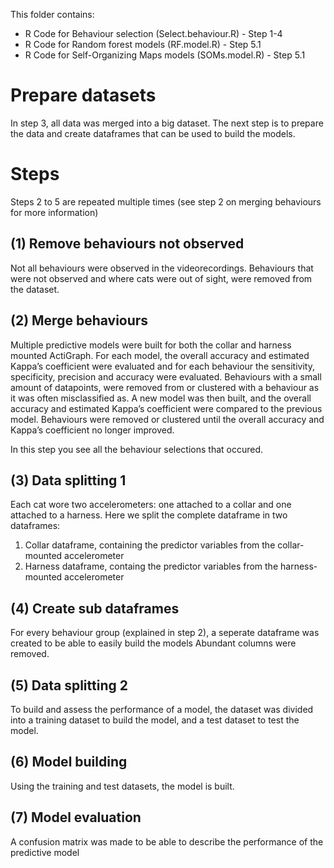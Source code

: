 This folder contains:
- R Code for Behaviour selection (Select.behaviour.R) - Step 1-4
- R Code for Random forest models (RF.model.R) - Step 5.1
- R Code for Self-Organizing Maps models (SOMs.model.R) - Step 5.1

# Prepare datasets
In step 3, all data was merged into a big dataset. The next step is to prepare the data and create dataframes that can be used to build the models.

# Steps
Steps 2 to 5 are repeated multiple times (see step 2 on merging behaviours for more information)
## (1) Remove behaviours not observed
Not all behaviours were observed in the videorecordings. Behaviours that were not observed and where cats were out of sight, were removed from the dataset. 
## (2) Merge behaviours
Multiple predictive models were built for both the collar and harness mounted ActiGraph. For each model, the overall accuracy and estimated Kappa’s coefficient were evaluated and for each behaviour the sensitivity, specificity, precision and accuracy were evaluated. Behaviours with a small amount of datapoints, were removed from or clustered with a behaviour as it was often misclassified as. A new model was then built, and the overall accuracy and estimated Kappa’s coefficient were compared to the previous model. Behaviours were removed or clustered until the overall accuracy and Kappa’s coefficient no longer improved.

In this step you see all the behaviour selections that occured.
## (3) Data splitting 1
Each cat wore two accelerometers: one attached to a collar and one attached to a harness. Here we split the complete dataframe in two dataframes:
1. Collar dataframe, containing the predictor variables from the collar-mounted accelerometer
2. Harness dataframe, containg the predictor variables from the harness-mounted accelerometer
## (4) Create sub dataframes
For every behaviour group (explained in step 2), a seperate dataframe was created to be able to easily build the models
Abundant columns were removed.
## (5) Data splitting 2
To build and assess the performance of a model, the dataset was divided into a training dataset to build the model, and a test dataset to test the model.
## (6) Model building
Using the training and test datasets, the model is built.
## (7) Model evaluation
A confusion matrix was made to be able to describe the performance of the predictive model
